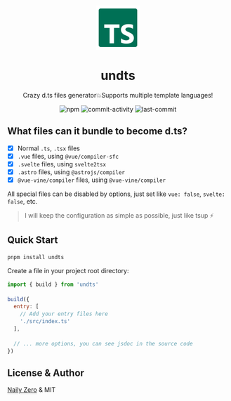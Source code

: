 <div align="center">

<img src="https://github.com/unbuilderjs/undts/blob/v1/tsdef.svg?raw=true" width="100" height="100" />

# undts

Crazy d.ts files generator💥Supports multiple template languages!

![npm](https://img.shields.io/npm/v/undts)
![commit-activity](https://img.shields.io/github/commit-activity/m/unbuilderjs/undts)
![last-commit](https://img.shields.io/github/last-commit/unbuilderjs/undts)

</div>

## What files can it bundle to become d.ts?

- [x] Normal `.ts`, `.tsx` files
- [x] `.vue` files, using `@vue/compiler-sfc`
- [x] `.svelte` files, using `svelte2tsx`
- [x] `.astro` files, using `@astrojs/compiler`
- [x] `@vue-vine/compiler` files, using `@vue-vine/compiler`

All special files can be disabled by options, just set like `vue: false`, `svelte: false`, etc.

> I will keep the configuration as simple as possible, just like tsup ⚡️

## Quick Start

```bash
pnpm install undts
```

Create a file in your project root directory:

```js
import { build } from 'undts'

build({
  entry: [
    // Add your entry files here
    './src/index.ts'
  ],

  // ... more options, you can see jsdoc in the source code
})
```

## License & Author

[Naily Zero](https://github.com/groupguanfang) & MIT
